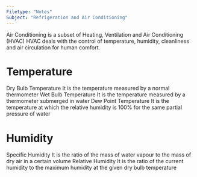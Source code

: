 ```yaml
---
Filetype: "Notes"
Subject: "Refrigeration and Air Conditioning"
---
```


Air Conditioning is a subset of Heating, Ventilation and Air Conditioning (HVAC) 
HVAC deals with the control of temperature, humidity, cleanliness and air circulation for human comfort. 

# Temperature
Dry Bulb Temperature
  It is the temperature measured by a normal thermometer
Wet Bulb Temperature
  It is the temperature measured by a thermometer submerged in water
Dew Point Temperature
  It is the temperature at which the relative humidity is 100% for the same partial pressure of water

# Humidity
Specific Humidity
  It is the ratio of the mass of water vapour to the mass of dry air in a certain volume
Relative Humidity
  It is the ratio of the current humidity to the maximum humidity at the given dry bulb temperature 
